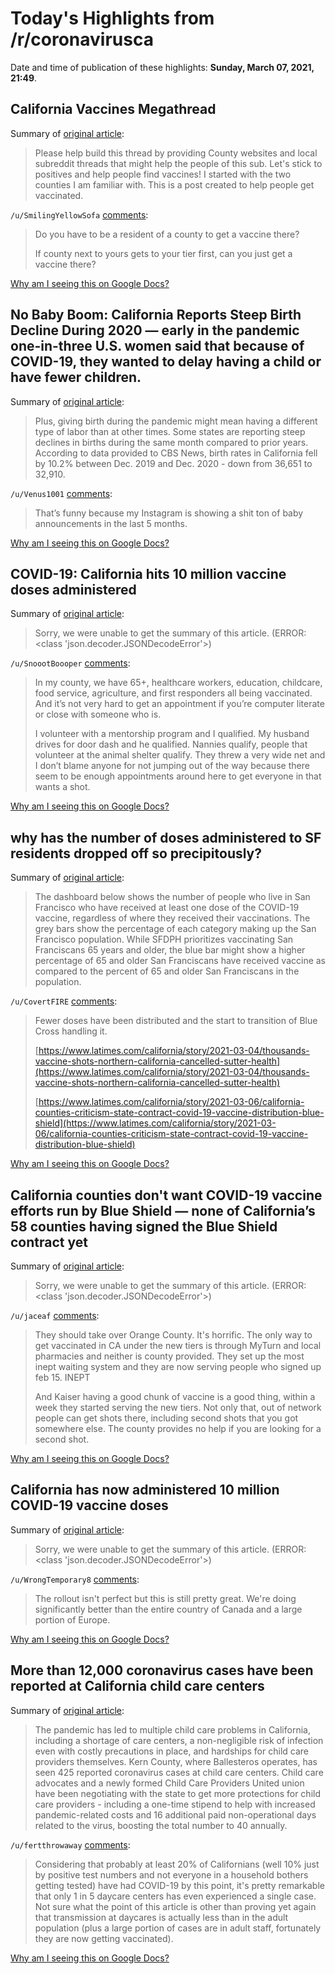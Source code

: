 # Today's Highlights from /r/coronavirusca

Date and time of publication of these highlights: **Sunday, March 07, 2021, 21:49**.

## California Vaccines Megathread

Summary of [original article](https://www.reddit.com/r/CoronavirusCA/comments/l35yck/california_vaccines_megathread/):

> Please help build this thread by providing County websites and local subreddit threads that might help the people of this sub. Let's stick to positives and help people find vaccines! I started with the two counties I am familiar with. This is a post created to help people get vaccinated.

`/u/SmilingYellowSofa` [comments](https://www.reddit.com/r/CoronavirusCA/comments/l35yck/california_vaccines_megathread/):

> Do you have to be a resident of a county to get a vaccine there?  
> 
> If county next to yours gets to your tier first, can you just get a vaccine there?

[Why am I seeing this on Google Docs?](https://docs.google.com/document/d/1Dc6We63vOXIZsc0op-Bt4abqkYjXzOigalQqFxmvvbM/edit?usp=sharing)

## No Baby Boom: California Reports Steep Birth Decline During 2020 — early in the pandemic one-in-three U.S. women said that because of COVID-19, they wanted to delay having a child or have fewer children.

Summary of [original article](https://laist.com/latest/post/20210307/baby-boom-california-decline-in-birth-rates-pandemic):

> Plus, giving birth during the pandemic might mean having a different type of labor than at other times. Some states are reporting steep declines in births during the same month compared to prior years. According to data provided to CBS News, birth rates in California fell by 10.2% between Dec. 2019 and Dec. 2020 - down from 36,651 to 32,910.

`/u/Venus1001` [comments](https://www.reddit.com/r/CoronavirusCA/comments/m0586w/no_baby_boom_california_reports_steep_birth/):

> That’s funny because my Instagram is showing a shit ton of baby announcements in the last 5 months.

[Why am I seeing this on Google Docs?](https://docs.google.com/document/d/1Dc6We63vOXIZsc0op-Bt4abqkYjXzOigalQqFxmvvbM/edit?usp=sharing)

## COVID-19: California hits 10 million vaccine doses administered

Summary of [original article](https://www.desertsun.com/story/news/health/2021/03/06/california-hits-10-million-vaccine-doses-administered/4611561001/):

> Sorry, we were unable to get the summary of this article. (ERROR: <class 'json.decoder.JSONDecodeError'>)

`/u/SnoootBoooper` [comments](https://www.reddit.com/r/CoronavirusCA/comments/lzphl8/covid19_california_hits_10_million_vaccine_doses/):

> In my county, we have 65+, healthcare workers, education, childcare, food service, agriculture, and first responders all being vaccinated. And it’s not very hard to get an appointment if you’re computer literate or close with someone who is. 
> 
> I volunteer with a mentorship program and I qualified. My husband drives for door dash and he qualified. Nannies qualify, people that volunteer at the animal shelter qualify. They threw a very wide net and I don’t blame anyone for not jumping out of the way because there seem to be enough appointments around here to get everyone in that wants a shot.

[Why am I seeing this on Google Docs?](https://docs.google.com/document/d/1Dc6We63vOXIZsc0op-Bt4abqkYjXzOigalQqFxmvvbM/edit?usp=sharing)

## why has the number of doses administered to SF residents dropped off so precipitously?

Summary of [original article](https://data.sfgov.org/stories/s/COVID-19-Vaccinations/a49y-jeyc):

> The dashboard below shows the number of people who live in San Francisco who have received at least one dose of the COVID-19 vaccine, regardless of where they received their vaccinations. The grey bars show the percentage of each category making up the San Francisco population. While SFDPH prioritizes vaccinating San Franciscans 65 years and older, the blue bar might show a higher percentage of 65 and older San Franciscans have received vaccine as compared to the percent of 65 and older San Franciscans in the population.

`/u/CovertFIRE` [comments](https://www.reddit.com/r/CoronavirusCA/comments/m054hd/why_has_the_number_of_doses_administered_to_sf/):

> Fewer doses have been distributed and the start to transition of  Blue Cross handling it.
> 
> [https://www.latimes.com/california/story/2021-03-04/thousands-vaccine-shots-northern-california-cancelled-sutter-health](https://www.latimes.com/california/story/2021-03-04/thousands-vaccine-shots-northern-california-cancelled-sutter-health)
> 
> [https://www.latimes.com/california/story/2021-03-06/california-counties-criticism-state-contract-covid-19-vaccine-distribution-blue-shield](https://www.latimes.com/california/story/2021-03-06/california-counties-criticism-state-contract-covid-19-vaccine-distribution-blue-shield)

[Why am I seeing this on Google Docs?](https://docs.google.com/document/d/1Dc6We63vOXIZsc0op-Bt4abqkYjXzOigalQqFxmvvbM/edit?usp=sharing)

## California counties don't want COVID-19 vaccine efforts run by Blue Shield — none of California’s 58 counties having signed the Blue Shield contract yet

Summary of [original article](https://www.latimes.com/california/story/2021-03-06/california-counties-criticism-state-contract-covid-19-vaccine-distribution-blue-shield):

> Sorry, we were unable to get the summary of this article. (ERROR: <class 'json.decoder.JSONDecodeError'>)

`/u/jaceaf` [comments](https://www.reddit.com/r/CoronavirusCA/comments/lz9yom/california_counties_dont_want_covid19_vaccine/):

> They should take over Orange County. It's horrific. The only way to get vaccinated in CA under the new tiers is through MyTurn and local pharmacies and neither is county provided. They set up the most inept waiting system and they are now serving people who signed up feb 15. INEPT
> 
> And Kaiser having a good chunk of vaccine is a good thing, within a week they started serving the new tiers. Not only that, out of network people can get shots there, including second shots that you got somewhere else. The county provides no help if you are looking for a second shot.

[Why am I seeing this on Google Docs?](https://docs.google.com/document/d/1Dc6We63vOXIZsc0op-Bt4abqkYjXzOigalQqFxmvvbM/edit?usp=sharing)

## California has now administered 10 million COVID-19 vaccine doses

Summary of [original article](https://ktla.com/news/california/california-has-now-administered-10-million-covid-19-vaccine-doses/):

> Sorry, we were unable to get the summary of this article. (ERROR: <class 'json.decoder.JSONDecodeError'>)

`/u/WrongTemporary8` [comments](https://www.reddit.com/r/CoronavirusCA/comments/lyrzw3/california_has_now_administered_10_million/):

> The rollout isn't perfect but this is still pretty great. We're doing significantly better than the entire country of Canada and a large portion of Europe.

[Why am I seeing this on Google Docs?](https://docs.google.com/document/d/1Dc6We63vOXIZsc0op-Bt4abqkYjXzOigalQqFxmvvbM/edit?usp=sharing)

## More than 12,000 coronavirus cases have been reported at California child care centers

Summary of [original article](https://localnewsmatters.org/2021/03/04/more-than-12000-coronavirus-cases-have-been-reported-at-california-child-care-centers/):

> The pandemic has led to multiple child care problems in California, including a shortage of care centers, a non-negligible risk of infection even with costly precautions in place, and hardships for child care providers themselves. Kern County, where Ballesteros operates, has seen 425 reported coronavirus cases at child care centers. Child care advocates and a newly formed Child Care Providers United union have been negotiating with the state to get more protections for child care providers - including a one-time stipend to help with increased pandemic-related costs and 16 additional paid non-operational days related to the virus, boosting the total number to 40 annually.

`/u/fertthrowaway` [comments](https://www.reddit.com/r/CoronavirusCA/comments/lz0cws/more_than_12000_coronavirus_cases_have_been/):

> Considering that probably at least 20% of Californians (well 10% just by positive test numbers and not everyone in a household bothers getting tested) have had COVID-19 by this point, it's pretty remarkable that only 1 in 5 daycare centers has even experienced a single case. Not sure what the point of this article is other than proving yet again that transmission at daycares is actually less than in the adult population (plus a large portion of cases are in adult staff, fortunately they are now getting vaccinated).

[Why am I seeing this on Google Docs?](https://docs.google.com/document/d/1Dc6We63vOXIZsc0op-Bt4abqkYjXzOigalQqFxmvvbM/edit?usp=sharing)

